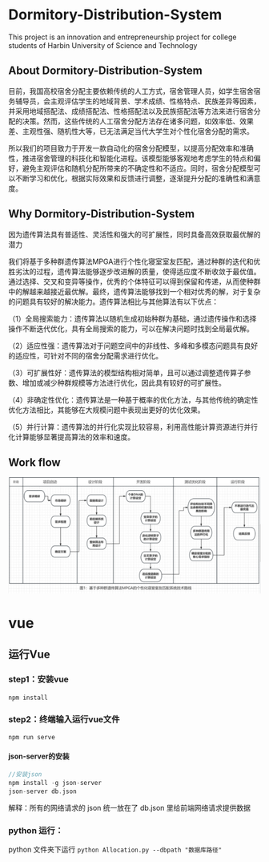 # Dormitory-Distribution-System
This project is an innovation and entrepreneurship project for college students of Harbin University of Science and Technology



## About Dormitory-Distribution-System

目前，我国高校宿舍分配主要依赖传统的人工方式，宿舍管理人员，如学生宿舍宿务辅导员，会主观评估学生的地域背景、学术成绩、性格特点、民族差异等因素，并采用地域搭配法、成绩搭配法、性格搭配法以及民族搭配法等方法来进行宿舍分配的决策。然而，这些传统的人工宿舍分配方法存在诸多问题，如效率低、效果差、主观性强、随机性大等，已无法满足当代大学生对个性化宿舍分配的需求。

所以我们的项目致力于开发一款自动化的宿舍分配模型，以提高分配效率和准确性，推进宿舍管理的科技化和智能化进程。该模型能够客观地考虑学生的特点和偏好，避免主观评估和随机分配所带来的不确定性和不适应。同时，宿舍分配模型可以不断学习和优化，根据实际效果和反馈进行调整，逐渐提升分配的准确性和满意度。



## Why Dormitory-Distribution-System

因为遗传算法具有普适性、灵活性和强大的可扩展性，同时具备高效获取最优解的潜力

我们将基于多种群遗传算法MPGA进行个性化寝室室友匹配，通过种群的迭代和优胜劣汰的过程，遗传算法能够逐步改进解的质量，使得适应度不断收敛于最优值。通过选择、交叉和变异等操作，优秀的个体特征可以得到保留和传递，从而使种群中的解越来越接近最优解。最终，遗传算法能够找到一个相对优秀的解，对于复杂的问题具有较好的解决能力。遗传算法相比与其他算法有以下优点：

（1）全局搜索能力：遗传算法以随机生成初始种群为基础，通过遗传操作和选择操作不断迭代优化，具有全局搜索的能力，可以在解决问题时找到全局最优解。

（2）适应性强：遗传算法对于问题空间中的非线性、多峰和多模态问题具有良好的适应性，可针对不同的宿舍分配需求进行优化。

（3）可扩展性好：遗传算法的模型结构相对简单，且可以通过调整遗传算子参数、增加或减少种群规模等方法进行优化，因此具有较好的可扩展性。

（4）非确定性优化：遗传算法是一种基于概率的优化方法，与其他传统的确定性优化方法相比，其能够在大规模问题中表现出更好的优化效果。

（5）并行计算：遗传算法的并行化实现比较容易，利用高性能计算资源进行并行化计算能够显著提高算法的效率和速度。



## Work flow

![](/images/workflow.png)

# vue

## 运行Vue

### step1：安装vue
```
npm install
```

### step2：终端输入运行vue文件

```
npm run serve
```

#### json-server的安装

```c
//安装json
npm install -g json-server
json-server db.json
```

解释：所有的网络请求的 json 统一放在了 db.json 里给前端网络请求提供数据

### python 运行：
python 文件夹下运行
`python Allocation.py --dbpath "数据库路径"`

